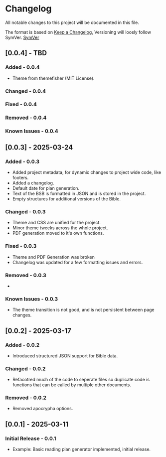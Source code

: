 # Changelog

All notable changes to this project will be documented in this file.

The format is based on [Keep a Changelog](https://keepachangelog.com/en/1.0.0/),
Versioning will loosly follow SymVer. [SymVer](https://semver.org/spec/v2.0.0.html)

## [0.0.4] - TBD

### Added - 0.0.4

- Theme from themefisher (MIT License).

### Changed - 0.0.4

### Fixed - 0.0.4

### Removed - 0.0.4

### Known Issues - 0.0.4

## [0.0.3] - 2025-03-24

### Added - 0.0.3

- Added project metadata, for dynamic changes to project wide code, like footers.
- Added a changelog.
- Default date for plan generation.
- Text of the BSB is formatted in JSON and is stored in the project.
- Empty structures for additional versions of the Bible.

### Changed - 0.0.3

- Theme and CSS are unified for the project.
- Minor theme tweeks across the whole project.
- PDF generation moved to it's own functions.

### Fixed - 0.0.3

- Theme and PDF Generation was broken
- Changelog was updated for a few formatting issues and errors.

### Removed - 0.0.3

-

### Known Issues - 0.0.3

- The theme transition is not good, and is not persistent between page changes.

## [0.0.2] - 2025-03-17

### Added - 0.0.2

- Introduced structured JSON support for Bible data.

### Changed - 0.0.2

- Refacotred much of the code to seperate files so duplicate code is functions that
  can be called by multiple other documents.

### Removed - 0.0.2

- Removed apocrypha options.

## [0.0.1] - 2025-03-11

### Initial Release - 0.0.1

- Example: Basic reading plan generator implemented, initial release.
